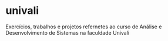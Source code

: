 # univali
Exercícios, trabalhos e projetos refernetes ao curso de Análise e Desenvolvimento de Sistemas na faculdade Univali
